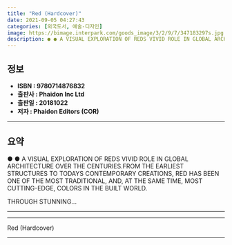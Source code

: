 ```yaml
---
title: "Red (Hardcover)"
date: 2021-09-05 04:27:43
categories: [외국도서, 예술-디자인]
image: https://bimage.interpark.com/goods_image/3/2/9/7/347183297s.jpg
description: ● ● A VISUAL EXPLORATION OF REDS VIVID ROLE IN GLOBAL ARCHITECTURE OVER THE CENTURIES.FROM THE EARLIEST STRUCTURES TO TODAYS CONTEMPORARY CREATIONS, RED HAS B
---
```


## **정보**

- **ISBN : 9780714876832**
- **출판사 : Phaidon Inc Ltd**
- **출판일 : 20181022**
- **저자 : Phaidon Editors (COR)**

------



## **요약**

●  ●  A VISUAL EXPLORATION OF REDS VIVID ROLE IN GLOBAL ARCHITECTURE OVER THE CENTURIES.FROM THE EARLIEST STRUCTURES TO TODAYS CONTEMPORARY CREATIONS, RED HAS BEEN ONE OF THE MOST TRADITIONAL, AND, AT THE SAME TIME, MOST CUTTING-EDGE, COLORS IN THE BUILT WORLD.

THROUGH STUNNING... 

------



------


Red (Hardcover) 

------



